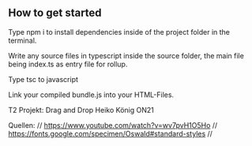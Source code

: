 ## How to get started

Type npm i to install dependencies inside of the project folder in the terminal.

Write any source files in typescript inside the source folder, the main file being index.ts as entry file for rollup.

Type tsc to javascript

Link your compiled bundle.js into your HTML-Files.

T2 Projekt: Drag and Drop 
Heiko König ON21

Quellen:
// https://www.youtube.com/watch?v=wv7pvH1O5Ho
// https://fonts.google.com/specimen/Oswald#standard-styles
//